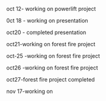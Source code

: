 oct 12- working on powerlift project

0ct 18 - working on presentation 

oct20 - completed presentation

oct21-working on forest fire project

oct-25 -working on forest fire project

oct26 -working on forest fire project

oct27-forest fire project completed

nov 17-working on 
